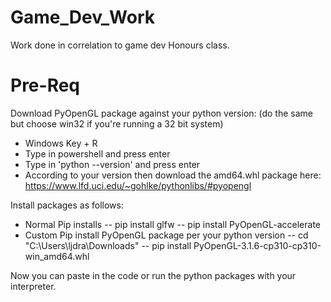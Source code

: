 # Game_Dev_Work
Work done in correlation to game dev Honours class.

# Pre-Req
Download PyOpenGL package against your python version: (do the same but choose win32 if you're running a 32 bit system)
- Windows Key + R
- Type in powershell and press enter
- Type in 'python --version' and press enter
- According to your version then download the amd64.whl package here: https://www.lfd.uci.edu/~gohlke/pythonlibs/#pyopengl

Install packages as follows:
- Normal Pip installs
-- pip install glfw
-- pip install PyOpenGL-accelerate 
- Custom Pip install PyOpenGL package per your python version
-- cd "C:\Users\ljdra\Downloads"
-- pip install PyOpenGL-3.1.6-cp310-cp310-win_amd64.whl

Now you can paste in the code or run the python packages with your interpreter.